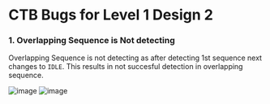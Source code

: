 # CTB Bugs for Level 1 Design 2

### 1. Overlapping Sequence is Not detecting
Overlapping Sequence is not detecting as after detecting 1st sequence next changes to `IDLE`. This results in not succesful detection in overlapping sequence.

![image](https://user-images.githubusercontent.com/92450677/181771627-32e1412f-1e37-4437-8acc-c471a998c9db.png)
![image](https://user-images.githubusercontent.com/92450677/181771796-cfb0c820-fb1a-4cca-b1a8-572e0a4ec61b.png)
